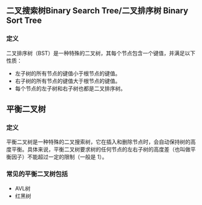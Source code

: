 ## 二叉搜索树Binary Search Tree/二叉排序树 Binary Sort Tree

### 定义
二叉排序树（BST）是一种特殊的二叉树，其每个节点包含一个键值，并满足以下性质：

- 左子树的所有节点的键值小于根节点的键值。
- 右子树的所有节点的键值大于根节点的键值。
- 每个节点的左子树和右子树也都是二叉排序树。


## 平衡二叉树
### 定义 
平衡二叉树是一种特殊的二叉搜索树，它在插入和删除节点时，会自动保持树的高度平衡。具体来说，平衡二叉树要求树的任何节点的左右子树的高度差（也叫做平衡因子）不能超过一定的限制（一般是 1）。  

### 常见的平衡二叉树包括
- AVL树
- 红黑树

